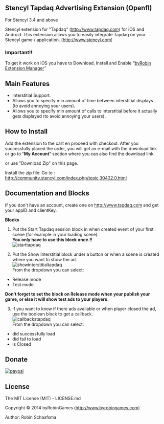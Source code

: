 ## Stencyl Tapdaq Advertising Extension (Openfl)

For Stencyl 3.4 and above

Stencyl extension for "Tapdaq" (http://www.tapdaq.com) for iOS and Android. This extension allows you to easily integrate Tapdaq on your Stencyl game / application. (http://www.stencyl.com)

### Important!!

To get it work on IOS you have to Download, Install and Enable “<a href="http://byrobin.nl/store/product/byrobin-extension-manager-stencylopenfl/">byRobin Extension Manager</a>”

## Main Features

  * Interstitial Support.
  * Allows you to specify min amount of time between interstitial displays (to avoid annoying your users).
  * Allows you to specify min amount of calls to interstitial before it actually gets displayed (to avoid annoying your users).

## How to Install

Add the extension to the cart en proceed with checkout. After you successfully placed the order, you will get an e-mail with the download link or go to “<strong>My Account</strong>” section where you can also find the download link.

or use "Download Zip" on this page.

Install the zip file: Go to : <a href="http://community.stencyl.com/index.php/topic,30432.0.html" target="_blank">http://community.stencyl.com/index.php/topic,30432.0.html</a>

## Documentation and Blocks

If you don't have an account, create one on http://www.tapdaq.com and get your appID and clientKey.

**Blocks**

1) Put the Start Tapdaq session block in when created event of your first scene (for example in your loading scene). <br/>
**You only have to use this block once.!!**<br/>
![starttapdaq](http://www.byrobingames.com/stencyl/tapdaq/starttapdaq.png)

2) Put the Show Interstitial block under a button or when a scene is created  where you want to show the ad.<br/>
![showinterstitialtapdaq](http://www.byrobingames.com/stencyl/tapdaq/showinterstitialtapdaq.png)<br/>
From the dropdown you can select:
- Release mode
- Test mode<br/>

**Don't forget to set the block on Release mode when your publish your game, or else it will show test ads to your players.**

3) If you want to know if there ads available or when player closed the ad, use the boolean block to get a callback.<br/>
![callbackstapdaq](http://www.byrobingames.com/stencyl/tapdaq/callbackstapdaq.png)<br/>
From the dropdown you can select:
- did successfully load
- did fail to load
- is Closed

## Donate

[![paypal](https://www.paypalobjects.com/en_US/i/btn/btn_donateCC_LG.gif)](https://www.paypal.com/cgi-bin/webscr?cmd=_s-xclick&hosted_button_id=HKLGFCAGKBMFL)<br />


## License

The MIT License (MIT) - LICENSE.md

Copyright © 2014 byRobinGames (http://www.byrobingames.com)

Author: Robin Schaafsma
